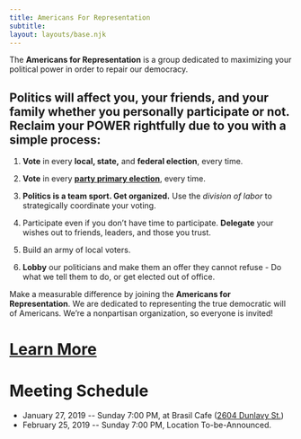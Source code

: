 ```yaml
---
title: Americans For Representation
subtitle: 
layout: layouts/base.njk
---
```




The **Americans for Representation** is a group dedicated to maximizing your political power in order to repair our democracy. 

## Politics will affect you, your friends, and your family whether you personally participate or not. Reclaim your POWER rightfully due to you with a simple process:

1. **Vote** in every **local, state,** and **federal election**, every time.

2. **Vote** in every [**party primary election**](https://en.wikipedia.org/wiki/Primary_elections_in_the_United_States), every time.

4. **Politics is a team sport. Get organized.** Use the *division of labor* to strategically coordinate your voting. 

5. Participate even if you don’t have time to participate. **Delegate** your wishes out to friends, leaders, and those you trust.

6. Build an army of local voters.

7. **Lobby** our politicians and make them an offer they cannot refuse - Do what we tell them to do, or get elected out of office.




Make a measurable difference by joining the **Americans for Representation**. We are dedicated to representing the true democratic will of Americans. We’re a nonpartisan organization, so everyone is invited! 


# [Learn More](/learn)


# Meeting Schedule

- January 27, 2019 -- Sunday 7:00 PM, at Brasil Cafe ([2604 Dunlavy St.](https://goo.gl/maps/ERMd6mPzeiF2))
- February 25, 2019 -- Sunday 7:00 PM, Location To-be-Announced.

